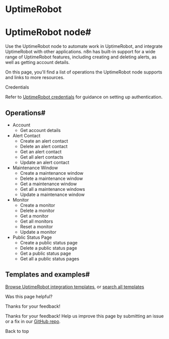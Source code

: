 # UptimeRobot

[ ](https://github.com/n8n-io/n8n-docs/edit/main/docs/integrations/builtin/app-nodes/n8n-nodes-base.uptimerobot.md "Edit this page")

# UptimeRobot node#

Use the UptimeRobot node to automate work in UptimeRobot, and integrate UptimeRobot with other applications. n8n has built-in support for a wide range of UptimeRobot features, including creating and deleting alerts, as well as getting account details. 

On this page, you'll find a list of operations the UptimeRobot node supports and links to more resources.

Credentials

Refer to [UptimeRobot credentials](../../credentials/uptimerobot/) for guidance on setting up authentication. 

## Operations#

  * Account
    * Get account details
  * Alert Contact
    * Create an alert contact
    * Delete an alert contact
    * Get an alert contact
    * Get all alert contacts
    * Update an alert contact
  * Maintenance Window
    * Create a maintenance window
    * Delete a maintenance window
    * Get a maintenance window
    * Get all a maintenance windows
    * Update a maintenance window
  * Monitor
    * Create a monitor
    * Delete a monitor
    * Get a monitor
    * Get all monitors
    * Reset a monitor
    * Update a monitor
  * Public Status Page
    * Create a public status page
    * Delete a public status page
    * Get a public status page
    * Get all a public status pages



## Templates and examples#

[Browse UptimeRobot integration templates](https://n8n.io/integrations/uptimerobot/), or [search all templates](https://n8n.io/workflows/)

Was this page helpful? 

Thanks for your feedback! 

Thanks for your feedback! Help us improve this page by submitting an issue or a fix in our [GitHub repo](https://github.com/n8n-io/n8n-docs). 

Back to top 

